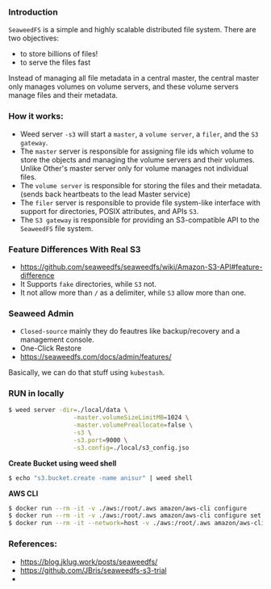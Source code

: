 ### Introduction
`SeaweedFS` is a simple and highly scalable distributed file system. There are two objectives:
- to store billions of files!
- to serve the files fast

Instead of managing all file metadata in a central master, the central master only manages volumes on volume servers, and these volume servers manage files and their metadata.

### How it works:
- Weed server `-s3` will start a `master`, a `volume server`, a `filer`, and the `S3 gateway`.
- The `master` server is responsible for assigning file ids which volume to store the objects and managing the volume servers and their volumes. Unlike Other's master server only for volume manages not individual files.
- The `volume server` is responsible for storing the files and their metadata. (sends back heartbeats to the lead Master service)
- The `filer` server is responsible to provide file system-like interface with support for directories, POSIX attributes, and APIs `S3`.
- The `S3 gateway` is responsible for providing an S3-compatible API to the `SeaweedFS` file system.

### Feature Differences With Real S3
- https://github.com/seaweedfs/seaweedfs/wiki/Amazon-S3-API#feature-difference
- It Supports `fake` directories, while `S3` not.
- It not allow more than `/` as a delimiter, while `S3` allow more than one.



### Seaweed Admin 
- `Closed-source` mainly they do feautres like backup/recovery and a management console.
- One-Click Restore
- https://seaweedfs.com/docs/admin/features/

Basically, we can do that stuff using `kubestash`.


### RUN in locally

```bash
$ weed server -dir=./local/data \
                  -master.volumeSizeLimitMB=1024 \
                  -master.volumePreallocate=false \
                  -s3 \
                  -s3.port=9000 \
                  -s3.config=./local/s3_config.jso
```

**Create Bucket using weed shell**
```bash
$ echo "s3.bucket.create -name anisur" | weed shell
```

**AWS CLI**
```bash
$ docker run --rm -it -v ./aws:/root/.aws amazon/aws-cli configure
$ docker run --rm -it -v ./aws:/root/.aws amazon/aws-cli configure set default.s3.signature_version s3v4
$ docker run --rm -it --network=host -v ./aws:/root/.aws amazon/aws-cli --endpoint-url http://localhost:9000 s3 ls
```



### References:
- https://blog.jklug.work/posts/seaweedfs/
- https://github.com/JBris/seaweedfs-s3-trial
- 
